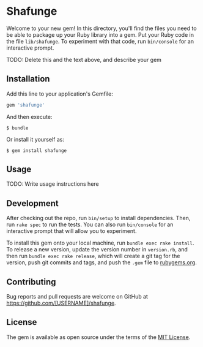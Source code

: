 # Shafunge

Welcome to your new gem! In this directory, you'll find the files you need to be able to package up your Ruby library into a gem. Put your Ruby code in the file `lib/shafunge`. To experiment with that code, run `bin/console` for an interactive prompt.

TODO: Delete this and the text above, and describe your gem

## Installation

Add this line to your application's Gemfile:

```ruby
gem 'shafunge'
```

And then execute:

    $ bundle

Or install it yourself as:

    $ gem install shafunge

## Usage

TODO: Write usage instructions here

## Development

After checking out the repo, run `bin/setup` to install dependencies. Then, run `rake spec` to run the tests. You can also run `bin/console` for an interactive prompt that will allow you to experiment.

To install this gem onto your local machine, run `bundle exec rake install`. To release a new version, update the version number in `version.rb`, and then run `bundle exec rake release`, which will create a git tag for the version, push git commits and tags, and push the `.gem` file to [rubygems.org](https://rubygems.org).

## Contributing

Bug reports and pull requests are welcome on GitHub at https://github.com/[USERNAME]/shafunge.

## License

The gem is available as open source under the terms of the [MIT License](http://opensource.org/licenses/MIT).
